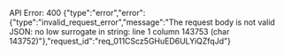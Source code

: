 API Error: 400 {"type":"error","error":{"type":"invalid_request_error","message":"The request body is not valid JSON: no low surrogate in string: line 1 column 143753 (char 143752)"},"request_id":"req_011CScz5GHuED6ULYiQZfqJd"}
